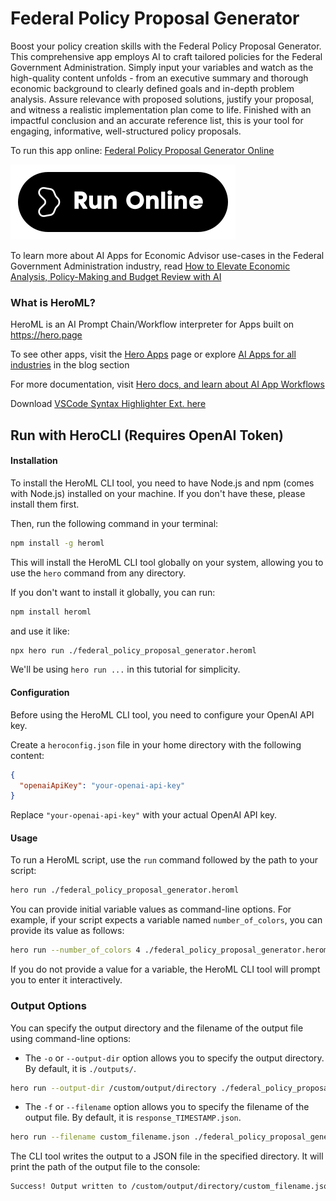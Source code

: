 # Federal Policy Proposal Generator

Boost your policy creation skills with the Federal Policy Proposal Generator. This comprehensive app employs AI to craft tailored policies for the Federal Government Administration. Simply input your variables and watch as the high-quality content unfolds - from an executive summary and thorough economic background to clearly defined goals and in-depth problem analysis. Assure relevance with proposed solutions, justify your proposal, and witness a realistic implementation plan come to life. Finished with an impactful conclusion and an accurate reference list, this is your tool for engaging, informative, well-structured policy proposals.

To run this app online: [Federal Policy Proposal Generator Online](https://hero.page/app/federal-policy-proposal-generator-comprehensive-federal-policy-crafting/WYKTd9S0xwAp1nQvfeob)

[![Run Federal Policy Proposal Generator Online](/assets/run.svg)](https://hero.page/app/federal-policy-proposal-generator-comprehensive-federal-policy-crafting/WYKTd9S0xwAp1nQvfeob)

To learn more about AI Apps for Economic Advisor use-cases in the Federal Government Administration industry, read [How to Elevate Economic Analysis, Policy-Making and Budget Review with AI](https://hero.page/blog/ai/federal-government-administration/how-to-elevate-economic-analysis-policy-making-and-budget-review-with-ai/170872)

### What is HeroML?
HeroML is an AI Prompt Chain/Workflow interpreter for Apps built on https://hero.page 

To see other apps, visit the [Hero Apps](https://hero.page/apps) page or explore [AI Apps for all industries](https://hero.page/blog) in the blog section

For more documentation, visit [Hero docs, and learn about AI App Workflows](https://hero.page/tutorials/introduction-to-heroml)

Download [VSCode Syntax Highlighter Ext. here](https://marketplace.visualstudio.com/items?itemName=hero-page.heroml)

## Run with HeroCLI (Requires OpenAI Token)

#### Installation

To install the HeroML CLI tool, you need to have Node.js and npm (comes with Node.js) installed on your machine. If you don't have these, please install them first. 

Then, run the following command in your terminal:

```bash
npm install -g heroml
```

This will install the HeroML CLI tool globally on your system, allowing you to use the `hero` command from any directory.

If you don't want to install it globally, you can run:

```bash
npm install heroml
```

and use it like:

```bash
npx hero run ./federal_policy_proposal_generator.heroml
```

We'll be using `hero run ...` in this tutorial for simplicity.

#### Configuration

Before using the HeroML CLI tool, you need to configure your OpenAI API key. 

Create a `heroconfig.json` file in your home directory with the following content:

```json
{
  "openaiApiKey": "your-openai-api-key"
}
```

Replace `"your-openai-api-key"` with your actual OpenAI API key.

#### Usage

To run a HeroML script, use the `run` command followed by the path to your script:

```bash
hero run ./federal_policy_proposal_generator.heroml
```

You can provide initial variable values as command-line options. For example, if your script expects a variable named `number_of_colors`, you can provide its value as follows:

```bash
hero run --number_of_colors 4 ./federal_policy_proposal_generator.heroml
```

If you do not provide a value for a variable, the HeroML CLI tool will prompt you to enter it interactively.

### Output Options

You can specify the output directory and the filename of the output file using command-line options:

- The `-o` or `--output-dir` option allows you to specify the output directory. By default, it is `./outputs/`.

```bash
hero run --output-dir /custom/output/directory ./federal_policy_proposal_generator.heroml
```

- The `-f` or `--filename` option allows you to specify the filename of the output file. By default, it is `response_TIMESTAMP.json`.

```bash
hero run --filename custom_filename.json ./federal_policy_proposal_generator.heroml
```

The CLI tool writes the output to a JSON file in the specified directory. It will print the path of the output file to the console:

```bash
Success! Output written to /custom/output/directory/custom_filename.json
```

